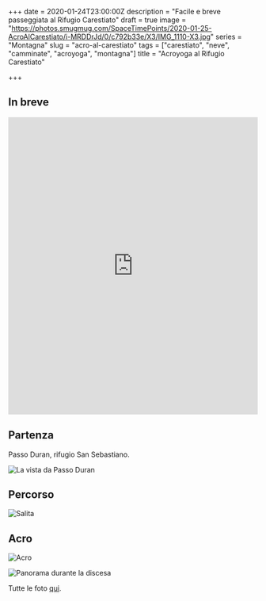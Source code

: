 +++
date = 2020-01-24T23:00:00Z
description = "Facile e breve passeggiata al Rifugio Carestiato"
draft = true
image = "https://photos.smugmug.com/SpaceTimePoints/2020-01-25-AcroAlCarestiato/i-MRDDrJd/0/c792b33e/X3/IMG_1110-X3.jpg"
series = "Montagna"
slug = "acro-al-carestiato"
tags = ["carestiato", "neve", "camminate", "acroyoga", "montagna"]
title = "Acroyoga al Rifugio Carestiato"

+++
## In breve

<iframe src="https://www.komoot.com/tour/111147300/embed?profile=1" width="100%" height="600" frameborder="0" scrolling="no"></iframe>

## Partenza

Passo Duran, rifugio San Sebastiano.

![La vista da Passo Duran](https://photos.smugmug.com/SpaceTimePoints/2020-01-25-AcroAlCarestiato/i-nLkQfLz/0/0e0fe63f/X3/IMG_1013-X3.jpg)

## Percorso

![Salita](https://photos.smugmug.com/SpaceTimePoints/2020-01-25-AcroAlCarestiato/i-rPm4wq5/0/c8678d12/X3/IMG_1027-X3.jpg)


## Acro

![Acro](https://photos.smugmug.com/SpaceTimePoints/2020-01-25-AcroAlCarestiato/i-6wkVW5K/0/3cb3246f/X3/IMG_1070-X3.jpg)



![Panorama durante la discesa](https://photos.smugmug.com/SpaceTimePoints/2020-01-25-AcroAlCarestiato/i-CzQ5dnk/0/91a429cc/X3/IMG_1029-X3.jpg)

Tutte le foto [qui](https://photos.marcozeta.com/SpaceTimePoints/2020-01-25-AcroAlCarestiato).